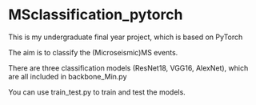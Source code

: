 # MSclassification_pytorch

This is my undergraduate final year project, which is based on PyTorch 

The aim is to classify the (Microseismic)MS events.

There are three classification models (ResNet18, VGG16, AlexNet), which are all included in backbone_Min.py

You can use train_test.py to train and test the models.



